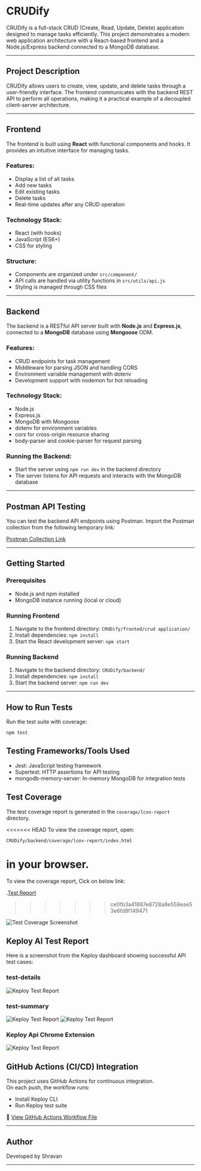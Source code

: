 # CRUDify

CRUDify is a full-stack CRUD (Create, Read, Update, Delete) application designed to manage tasks efficiently. This project demonstrates a modern web application architecture with a React-based frontend and a Node.js/Express backend connected to a MongoDB database.

---

## Project Description

CRUDify allows users to create, view, update, and delete tasks through a user-friendly interface. The frontend communicates with the backend REST API to perform all operations, making it a practical example of a decoupled client-server architecture.

---

## Frontend

The frontend is built using **React** with functional components and hooks. It provides an intuitive interface for managing tasks.

### Features:
- Display a list of all tasks
- Add new tasks
- Edit existing tasks
- Delete tasks
- Real-time updates after any CRUD operation

### Technology Stack:
- React (with hooks)
- JavaScript (ES6+)
- CSS for styling

### Structure:
- Components are organized under `src/component/`
- API calls are handled via utility functions in `src/utils/api.js`
- Styling is managed through CSS files

---

## Backend

The backend is a RESTful API server built with **Node.js** and **Express.js**, connected to a **MongoDB** database using **Mongoose** ODM.

### Features:
- CRUD endpoints for task management
- Middleware for parsing JSON and handling CORS
- Environment variable management with dotenv
- Development support with nodemon for hot reloading

### Technology Stack:
- Node.js
- Express.js
- MongoDB with Mongoose
- dotenv for environment variables
- cors for cross-origin resource sharing
- body-parser and cookie-parser for request parsing

### Running the Backend:
- Start the server using `npm run dev` in the backend directory
- The server listens for API requests and interacts with the MongoDB database

---

## Postman API Testing

You can test the backend API endpoints using Postman. Import the Postman collection from the following temporary link:

[Postman Collection Link](https://documenter.getpostman.com/view/35001767/2sB2xBDVUA)

---

## Getting Started

### Prerequisites
- Node.js and npm installed
- MongoDB instance running (local or cloud)

### Running Frontend
1. Navigate to the frontend directory: `CRUDify/fronted/crud application/`
2. Install dependencies: `npm install`
3. Start the React development server: `npm start`

### Running Backend
1. Navigate to the backend directory: `CRUDify/backend/`
2. Install dependencies: `npm install`
3. Start the backend server: `npm run dev`

---

## How to Run Tests
Run the test suite with coverage:
```
npm test
```

## Testing Frameworks/Tools Used
- Jest: JavaScript testing framework
- Supertest: HTTP assertions for API testing
- mongodb-memory-server: In-memory MongoDB for integration tests

## Test Coverage
The test coverage report is generated in the `coverage/lcov-report` directory.

<<<<<<< HEAD
To view the coverage report, open:
```
CRUDify/backend/coverage/lcov-report/index.html
```
in your browser.
=======
To view the coverage report, Cick on below link:

.[Test Report](https://shravan9393.github.io/CRUDify/)
>>>>>>> ce0fb3a41887e8728a8e559eae53e6fd8f149471

![Test Coverage Screenshot](images/Screenshot%202025-06-22%20122526.png)



##  Keploy AI Test Report

Here is a screenshot from the Keploy dashboard showing successful API test cases:

### test-details

![Keploy Test Report](testReport/testDetails.png)

### test-summary

![Keploy Test Report](testreport/testSummary.png)
![Keploy Test Report](testreport/report.png)

### Keploy Api Chrome Extension 

![Keploy Test Report](testreport/Screenshot%202025-06-28%20080507.png)


##  GitHub Actions (CI/CD) Integration

This project uses GitHub Actions for continuous integration.  
On each push, the workflow runs:


- Install Keploy CLI
- Run Keploy test suite

🔗 [View GitHub Actions Workflow File](.github/workflows/keploy-api-test.yml)  




---

## Author

Developed by Shravan

---


